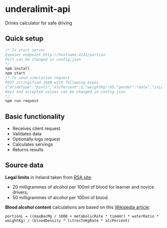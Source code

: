 # underalimit-api
Drinks calculator for safe driving

## Quick setup
```javascript
/* To start server
Exposes endpoint http://hostname:4141/portion
Port can be changed in config.json
*/
npm install
npm start
/* To send simulation request
POST stringified JSON with following keyes
{"drinkType":"pints","alcPercent":5,"weightKg":65,"gender":"male","isLearner":false}
Keys and accepted values can be changed in config.json
*/
npm run request
```

## Basic functionality
- Receives client request
- Validates data
- Optionally logs request
- Calculates servings
- Returns results

## Source data
**Legal limits** in Ireland taken from [RSA site](https://www.rsa.ie/):
* 20 milligrammes of alcohol per 100ml of blood for learner and novice drivers;
* 50 milligrammes of alcohol per 100ml of blood.

**Blood alcohol content** calculations are based on this [Wikipedia article](https://en.wikipedia.org/wiki/Blood_alcohol_content):
```
portionL = ((maxBacMg / 1000 + metabolicRate * timeHr) * waterRatio * weightKg) / (bloodDensity * litresToKgRate * alcPercent)
```
